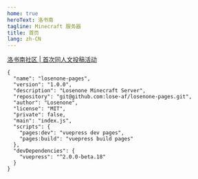 ```yaml
---
home: true
heroText: 洛书南
tagline: Minecraft 服务器
title: 首页
lang: zh-CN
---
```


<div class="px-8 py-6 text-lg text-center text-green-800 bg-green-100 border border-green-600 border-solid rounded-lg">
<a class="text-green-800" href="./docs/event/2020-06-15-洛书南社区_首次同人文投稿活动.md">洛书南社区 | 首次同人文投稿活动</a>
</div>

```json{11-12}
{
  "name": "losenone-pages",
  "version": "1.0.0",
  "description": "Losenone Minecraft Server",
  "repository": "git@github.com:lose-af/losenone-pages.git",
  "author": "Losenone",
  "license": "MIT",
  "private": false,
  "main": "index.js",
  "scripts": {
    "pages:dev": "vuepress dev pages",
    "pages:build": "vuepress build pages"
  },
  "devDependencies": {
    "vuepress": "^2.0.0-beta.18"
  }
}
```
